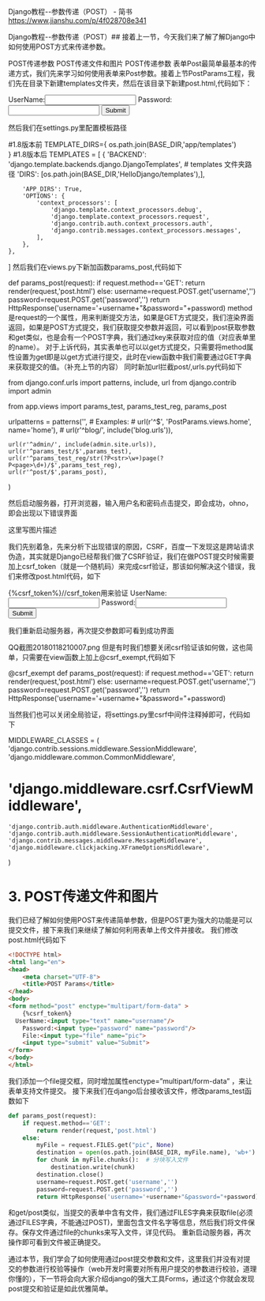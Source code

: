 Django教程--参数传递（POST） - 简书 https://www.jianshu.com/p/4f028708e341

Django教程--参数传递（POST）##
接着上一节，今天我们来了解了解Django中如何使用POST方式来传递参数。

POST传递参数
POST传递文件和图片
POST传递参数
表单Post最简单最基本的传递方式，我们先来学习如何使用表单来Post参数。接着上节PostParams工程，我们先在目录下新建templates文件夹，然后在该目录下新建post.html,代码如下：

<!DOCTYPE html>
<html lang="en">
<head>
    <meta charset="UTF-8">
    <title>POST Params</title>
</head>
<body>
<form method="post" >
  UserName:<input type="text" name="username"/>
    Password:<input type="password" name="password"/>
    <input type="submit" value="Submit">    
</form>
</body>
</html>
然后我们在settings.py里配置模板路径

#1.8版本前
TEMPLATE_DIRS={
    os.path.join(BASE_DIR,'app/templates')  
}
#1.8版本后
TEMPLATES = [
    {
        'BACKEND': 'django.template.backends.django.DjangoTemplates',
           # templates 文件夹路径
        'DIRS': [os.path.join(BASE_DIR,'HelloDjango/templates'),],  

        'APP_DIRS': True,
        'OPTIONS': {
            'context_processors': [
                'django.template.context_processors.debug',
                'django.template.context_processors.request',
                'django.contrib.auth.context_processors.auth',
                'django.contrib.messages.context_processors.messages',
            ],
        },
    },
]
然后我们在views.py下新加函数params_post,代码如下

def params_post(request):
    if request.method=='GET':
        return render(request,'post.html')
    else:
        username=request.POST.get('username','')
        password=request.POST.get('password','')
        return HttpResponse('username='+username+"&password="+password)
method是request的一个属性，用来判断提交方法，如果是GET方式提交，我们渲染界面返回，如果是POST方式提交，我们获取提交参数并返回，可以看到post获取参数和get类似，也是会有一个POST字典，我们通过key来获取对应的值（对应表单里的name）。
对于上诉代码，其实表单也可以以get方式提交，只需要将method属性设置为get即是以get方式进行提交，此时在view函数中我们需要通过GET字典来获取提交的值。（补充上节的内容）
同时新加url拦截post/,urls.py代码如下

from django.conf.urls import patterns, include, url
from django.contrib import admin

from app.views import params_test, params_test_reg, params_post

urlpatterns = patterns('',
    # Examples:
    # url(r'^$', 'PostParams.views.home', name='home'),
    # url(r'^blog/', include('blog.urls')),

    url(r'^admin/', include(admin.site.urls)),
    url(r'^params_test/$',params_test),
    url(r'^params_test_reg/str(?P<str>\w+)page(?P<page>\d+)/$',params_test_reg),
    url(r'^post/$',params_post),
)

然后启动服务器，打开浏览器，输入用户名和密码点击提交，即会成功，ohno，即会出现以下错误界面


这里写图片描述

我们先别着急，先来分析下出现错误的原因，CSRF，百度一下发现这是跨站请求伪造，其实就是Django已经帮我们做了CSRF验证，我们在做POST提交时候需要加上csrf_token（就是一个随机码）来完成csrf验证，那该如何解决这个错误，我们来修改post.html代码，如下

<!DOCTYPE html>
<html lang="en">
<head>
    <meta charset="UTF-8">
    <title>POST Params</title>
</head>
<body>
<form method="post" >
    {%csrf_token%}//csrf_token用来验证
  UserName:<input type="text" name="username"/>
    Password:<input type="password" name="password"/>
    <input type="submit" value="Submit">
</form>
</body>
</html>
我们重新启动服务器，再次提交参数即可看到成功界面


QQ截图20180118210007.png
但是有时我们想要关闭csrf验证该如何做，这也简单，只需要在view函数上加上@csrf_exempt,代码如下

@csrf_exempt
def params_post(request):
    if request.method=='GET':
        return render(request,'post.html')
    else:
        username=request.POST.get('username','')
        password=request.POST.get('password','')
        return HttpResponse('username='+username+"&password="+password)
        
当然我们也可以关闭全局验证，将settings.py里csrf中间件注释掉即可，代码如下

MIDDLEWARE_CLASSES = (
    'django.contrib.sessions.middleware.SessionMiddleware',
    'django.middleware.common.CommonMiddleware',
   # 'django.middleware.csrf.CsrfViewMiddleware',
    'django.contrib.auth.middleware.AuthenticationMiddleware',
    'django.contrib.auth.middleware.SessionAuthenticationMiddleware',
    'django.contrib.messages.middleware.MessageMiddleware',
    'django.middleware.clickjacking.XFrameOptionsMiddleware',
)

# 3. POST传递文件和图片
我们已经了解如何使用POST来传递简单参数，但是POST更为强大的功能是可以提交文件，接下来我们来继续了解如何利用表单上传文件并接收。
我们修改post.html代码如下

```html
<!DOCTYPE html>
<html lang="en">
<head>
    <meta charset="UTF-8">
    <title>POST Params</title>
</head>
<body>
<form method="post" enctype="multipart/form-data" >
    {%csrf_token%}
  UserName:<input type="text" name="username"/>
    Password:<input type="password" name="password"/>
    File:<input type="file" name="pic">
    <input type="submit" value="Submit">
</form>
</body>
</html>
```
我们添加一个file提交框，同时增加属性enctype=”multipart/form-data” ，来让表单支持文件提交。
接下来我们在django后台接收该文件，修改params_test函数如下
```py
def params_post(request):
    if request.method=='GET':
        return render(request,'post.html')
    else:
        myFile = request.FILES.get("pic", None)
        destination = open(os.path.join(BASE_DIR, myFile.name), 'wb+')  # 打开特定的文件进行二进制的写操作
        for chunk in myFile.chunks():  # 分块写入文件
            destination.write(chunk)
        destination.close()
        username=request.POST.get('username','')
        password=request.POST.get('password','')
        return HttpResponse('username='+username+"&password="+password)
```
和get/post类似，当提交的表单中含有文件，我们通过FILES字典来获取file(必须通过FILES字典，不能通过POST)，里面包含文件名字等信息，然后我们将文件保存。保存文件通过file的chunks来写入文件，详见代码。
重新启动服务器，再次操作即可看到文件被正确提交。

通过本节，我们学会了如何使用通过post提交参数和文件，这里我们并没有对提交的参数进行校验等操作（web开发时需要对所有用户提交的参数进行校验，道理你懂的），下一节将会向大家介绍django的强大工具Forms，通过这个你就会发现post提交和验证是如此优雅简单。